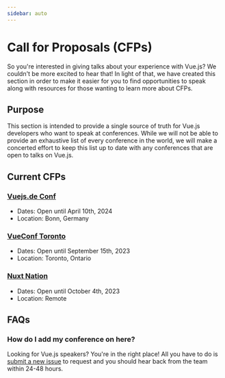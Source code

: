 ```yaml
---
sidebar: auto
---
```


# Call for Proposals (CFPs)

So you're interested in giving talks about your experience with Vue.js? We couldn't be more excited to hear that! In light of that, we have created this section in order to make it easier for you to find opportunities to speak along with resources for those wanting to learn more about CFPs.

## Purpose

This section is intended to provide a single source of truth for Vue.js developers who want to speak at conferences. While we will not be able to provide an exhaustive list of every conference in the world, we will make a concerted effort to keep this list up to date with any conferences that are open to talks on Vue.js.

## Current CFPs

### [Vuejs.de Conf](https://conf.vuejs.de/call-for-paper/)

- Dates: Open until April 10th, 2024
- Location: Bonn, Germany

### [VueConf Toronto](https://app.formester.com/f/9c3c4031-6d84-463e-aca0-4c10dad1da8c)

- Dates: Open until September 15th, 2023
- Location: Toronto, Ontario

### [Nuxt Nation](https://forms.gle/GrVk2M7bt4GfLPCF7)

- Dates: Open until October 4th, 2023
- Location: Remote

## FAQs

### How do I add my conference on here?

Looking for Vue.js speakers? You're in the right place! All you have to do is [submit a new issue](https://github.com/vuejs/events/issues/new?assignees=&labels=&template=cfp-submission.md&title=%5BCFP%5D) to request and you should hear back from the team within 24-48 hours.
